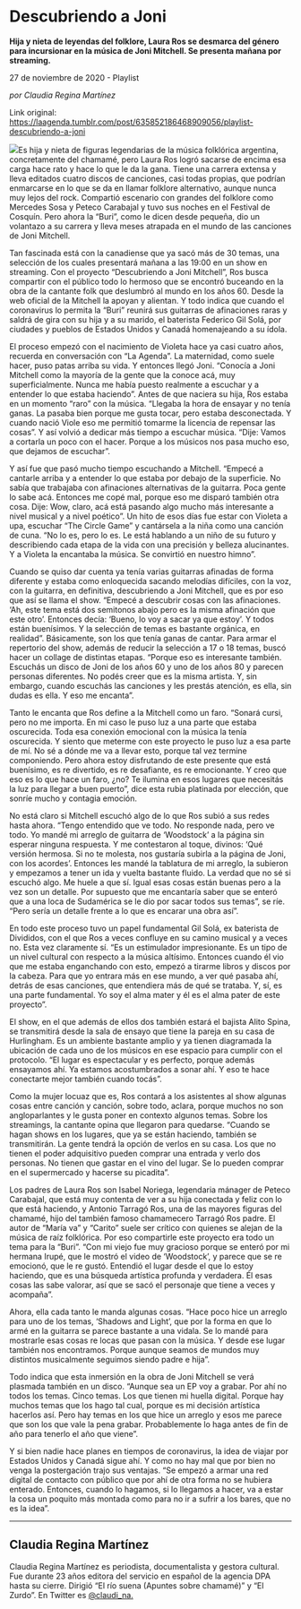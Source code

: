 # Descubriendo a Joni

**Hija y nieta de leyendas del folklore, Laura Ros se desmarca del género para incursionar en la música de Joni Mitchell. Se presenta mañana por streaming.**

27 de noviembre de 2020 - Playlist

_por Claudia Regina Martínez_

Link original: https://laagenda.tumblr.com/post/635852186468909056/playlist-descubriendo-a-joni

![](https://64.media.tumblr.com/c10e984c52e81face83577d9057a34fc/be4c10812971c37e-34/s500x750/dd92b590b4a30cfa8f887967699d0002b795966c.jpg)Es hija y nieta de figuras legendarias de la música folklórica argentina, concretamente del chamamé, pero Laura Ros logró sacarse de encima esa carga hace rato y hace lo que le da la gana. Tiene una carrera extensa y lleva editados cuatro discos de canciones, casi todas propias, que podrían enmarcarse en lo que se da en llamar folklore alternativo, aunque nunca muy lejos del rock. Compartió escenario con grandes del folklore como Mercedes Sosa y Peteco Carabajal y tuvo sus noches en el Festival de Cosquín. Pero ahora la “Buri”, como le dicen desde pequeña, dio un volantazo a su carrera y lleva meses atrapada en el mundo de las canciones de Joni Mitchell.

Tan fascinada está con la canadiense que ya sacó más de 30 temas, una selección de los cuales presentará mañana a las 19:00 en un show en streaming. Con el proyecto “Descubriendo a Joni Mitchell”, Ros busca compartir con el público todo lo hermoso que se encontró buceando en la obra de la cantante folk que deslumbró al mundo en los años 60. Desde la web oficial de la Mitchell la apoyan y alientan. Y todo indica que cuando el coronavirus lo permita la “Buri” reunirá sus guitarras de afinaciones raras y saldrá de gira con su hija y a su marido, el baterista Federico Gil Solá, por ciudades y pueblos de Estados Unidos y Canadá homenajeando a su ídola. 

El proceso empezó con el nacimiento de Violeta hace ya casi cuatro años, recuerda en conversación con “La Agenda”. La maternidad, como suele hacer, puso patas arriba su vida. Y entonces llegó Joni. “Conocía a Joni Mitchell como la mayoría de la gente  que la conoce acá, muy superficialmente. Nunca me había puesto realmente a escuchar y a entender lo que estaba haciendo”. Antes de que naciera su hija, Ros estaba en un momento “raro” con la música. “Llegaba la hora de ensayar y no tenía ganas. La pasaba bien porque me gusta tocar, pero estaba desconectada. Y cuando nació Viole eso me permitió tomarme la licencia de repensar las cosas”. Y así volvió a dedicar más tiempo a escuchar música. “Dije: Vamos a cortarla un poco con el hacer. Porque a los músicos nos pasa mucho eso, que dejamos de escuchar”. 

Y así fue que pasó mucho tiempo escuchando a Mitchell. “Empecé a cantarle arriba y a entender lo que estaba por debajo de la superficie. No sabía que trabajaba con afinaciones alternativas de la guitarra. Poca gente lo sabe acá. Entonces me copé mal, porque eso me disparó también otra cosa. Dije: Wow, claro, acá está pasando algo mucho más interesante a nivel musical y a nivel poético”. Un hito de esos días fue estar con Violeta a upa, escuchar “The Circle Game” y cantársela a la niña como una canción de cuna. “No lo es, pero lo es. Le está hablando a un niño de su futuro y describiendo cada etapa de la vida con una precisión y belleza alucinantes. Y a Violeta la encantaba la música. Se convirtió en nuestro himno”.

Cuando se quiso dar cuenta ya tenía varias guitarras afinadas de forma diferente y estaba como enloquecida sacando melodías difíciles, con la voz, con la guitarra, en definitiva, descubriendo a Joni Mitchell, que es por eso que así se llama el show. “Empecé a descubrir cosas con las afinaciones. ‘Ah, este tema está dos semitonos abajo pero es la misma afinación que este otro’. Entonces decía: ‘Bueno, lo voy a sacar ya que estoy’. Y todos están buenísimos. Y la selección de temas es bastante orgánica, en realidad”. Básicamente, son los que tenía ganas de cantar. Para armar el repertorio del show, además de reducir la selección a 17 o 18 temas, buscó hacer un collage de distintas etapas. “Porque eso es interesante también. Escuchás un disco de Joni de los años 60 y uno de los años 80 y parecen personas diferentes. No podés creer que es la misma artista. Y, sin embargo, cuando escuchás las canciones y les prestás atención, es ella, sin dudas es ella. Y eso me encanta”.




Tanto le encanta que Ros define a la Mitchell como un faro. “Sonará cursi, pero no me importa. En mi caso le puso luz a una parte que estaba oscurecida. Toda esa conexión emocional con la música la tenía oscurecida. Y siento que meterme con este proyecto le puso luz a esa parte de mí. No sé a dónde me va a llevar esto, porque tal vez termine componiendo. Pero ahora estoy disfrutando de este presente que está buenísimo, es re divertido, es re desafiante, es re emocionante. Y creo que eso es lo que hace un faro, ¿no? Te ilumina en esos lugares que necesitás la luz para llegar a buen puerto”, dice esta rubia platinada por elección, que sonríe mucho y contagia emoción. 

No está claro si Mitchell escuchó algo de lo que Ros subió a sus redes hasta ahora. “Tengo entendido que ve todo. No responde nada, pero ve todo. Yo mandé mi arreglo de guitarra de ‘Woodstock’ a la página sin esperar ninguna respuesta. Y me contestaron al toque, divinos: ‘Qué versión hermosa. Si no te molesta, nos gustaría subirla a la página de Joni, con los acordes’. Entonces les mandé la tablatura de mi arreglo, la subieron y empezamos a tener un ida y vuelta bastante fluido. La verdad que no sé si escuchó algo. Me huele a que sí. Igual esas cosas están buenas pero a la vez son un detalle. Por supuesto que me encantaría saber que se enteró que a una loca de Sudamérica se le dio por sacar todos sus temas”, se ríe. “Pero sería un detalle frente a lo que es encarar una obra así”.

En todo este proceso tuvo un papel fundamental Gil Solá, ex baterista de Divididos, con el que Ros a veces confluye en su camino musical y a veces no. Esta vez claramente sí. “Es un estimulador impresionante. Es un tipo de un nivel cultural con respecto a la música altísimo. Entonces cuando él vio que me estaba enganchando con esto, empezó a tirarme libros y discos por la cabeza. Para que yo entrara más en ese mundo, a ver qué pasaba ahí, detrás de esas canciones, que entendiera más de qué se trataba. Y, sí, es una parte fundamental. Yo soy el alma mater y él es el alma pater de este proyecto”. 

El show, en el que además de ellos dos también estará el bajista Alito Spina, se transmitirá desde la sala de ensayo que tiene la pareja en su casa de Hurlingham. Es un ambiente bastante amplio y ya tienen diagramada la ubicación de cada uno de los músicos en ese espacio para cumplir con el protocolo. “El lugar es espectacular y es perfecto, porque además ensayamos ahí. Ya estamos acostumbrados a sonar ahí. Y eso te hace conectarte mejor también cuando tocás”. 

Como la mujer locuaz que es, Ros contará a los asistentes al show algunas cosas entre canción y canción, sobre todo, aclara, porque muchos no son angloparlantes y le gusta poner en contexto algunos temas. Sobre los streamings, la cantante opina que llegaron para quedarse. “Cuando se hagan shows en los lugares, que ya se están haciendo, también se transmitirán. La gente tendrá la opción de verlos en su casa. Los que no tienen el poder adquisitivo pueden comprar una entrada y verlo dos personas. No tienen que gastar en el vino del lugar. Se lo pueden comprar en el supermercado y hacerse su picadita”.

Los padres de Laura Ros son Isabel Noriega, legendaria mánager de Peteco Carabajal, que está muy contenta de ver a su hija conectada y feliz con lo que está haciendo, y Antonio Tarragó Ros, una de las mayores figuras del chamamé, hijo del también famoso chamamecero Tarragó Ros padre. El autor de “María va” y “Carito” suele ser crítico con quienes se alejan de la música de raíz folklórica. Por eso compartirle este proyecto era todo un tema para la “Buri”. “Con mi viejo fue muy gracioso porque se enteró por mi hermana Irupé, que le mostró el video de ‘Woodstock’, y parece que se re emocionó, que le re gustó. Entendió el lugar desde el que lo estoy haciendo, que es una búsqueda artística profunda y verdadera. Él esas cosas las sabe valorar, así que se sacó el personaje que tiene a veces y acompaña”. 

Ahora, ella cada tanto le manda algunas cosas. “Hace poco hice un arreglo para uno de los temas, ‘Shadows and Light’, que por la forma en que lo armé en la guitarra se parece bastante a una vidala. Se lo mandé para mostrarle esas cosas re locas que pasan con la música. Y desde ese lugar también nos encontramos. Porque aunque seamos de mundos muy distintos musicalmente seguimos siendo padre e hija”. 

Todo indica que esta inmersión en la obra de Joni Mitchell se verá plasmada también en un disco. “Aunque sea un EP voy a grabar. Por ahí no todos los temas. Cinco temas. Los que tienen mi huella digital. Porque hay muchos temas que los hago tal cual, porque es mi decisión artística hacerlos así. Pero hay temas en los que hice un arreglo y esos me parece que son los que vale la pena grabar. Probablemente lo haga antes de fin de año para tenerlo el año que viene”.

Y si bien nadie hace planes en tiempos de coronavirus, la idea de viajar por Estados Unidos y Canadá sigue ahí. Y como no hay mal que por bien no venga la postergación trajo sus ventajas. “Se empezó a armar una red digital de contacto con público que por ahí de otra forma no se hubiera enterado. Entonces, cuando lo hagamos, si lo llegamos a hacer, va a estar la cosa un poquito más montada como para no ir a sufrir a los bares, que no es la idea”.



---

 Claudia Regina Martínez
------------------------

 Claudia Regina Martínez es periodista, documentalista y gestora cultural. Fue durante 23 años editora del servicio en español de la agencia DPA hasta su cierre. Dirigió “El río suena (Apuntes sobre chamamé)” y “El Zurdo”. En Twitter es 
 [@claudi\_na.](https://twitter.com/claudi_na) 

